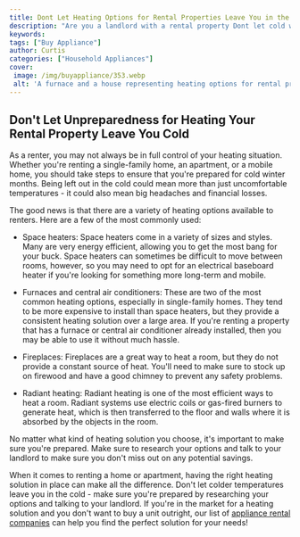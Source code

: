 ```yaml
---
title: Dont Let Heating Options for Rental Properties Leave You in the Cold
description: "Are you a landlord with a rental property Dont let cold weather leave you unprepared Learn about the various heating options for rental properties here  and make sure you never leave your tenants feeling the chill"
keywords: 
tags: ["Buy Appliance"]
author: Curtis
categories: ["Household Appliances"]
cover: 
 image: /img/buyappliance/353.webp
 alt: 'A furnace and a house representing heating options for rental properties'
---
```

## Don't Let Unpreparedness for Heating Your Rental Property Leave You Cold

As a renter, you may not always be in full control of your heating situation. Whether you're renting a single-family home, an apartment, or a mobile home, you should take steps to ensure that you're prepared for cold winter months. Being left out in the cold could mean more than just uncomfortable temperatures - it could also mean big headaches and financial losses. 

The good news is that there are a variety of heating options available to renters. Here are a few of the most commonly used: 

- Space heaters: Space heaters come in a variety of sizes and styles. Many are very energy efficient, allowing you to get the most bang for your buck. Space heaters can sometimes be difficult to move between rooms, however, so you may need to opt for an electrical baseboard heater if you're looking for something more long-term and mobile. 

- Furnaces and central air conditioners: These are two of the most common heating options, especially in single-family homes. They tend to be more expensive to install than space heaters, but they provide a consistent heating solution over a large area. If you're renting a property that has a furnace or central air conditioner already installed, then you may be able to use it without much hassle. 

- Fireplaces: Fireplaces are a great way to heat a room, but they do not provide a constant source of heat. You'll need to make sure to stock up on firewood and have a good chimney to prevent any safety problems. 

- Radiant heating: Radiant heating is one of the most efficient ways to heat a room. Radiant systems use electric coils or gas-fired burners to generate heat, which is then transferred to the floor and walls where it is absorbed by the objects in the room.

No matter what kind of heating solution you choose, it's important to make sure you're prepared. Make sure to research your options and talk to your landlord to make sure you don't miss out on any potential savings. 

When it comes to renting a home or apartment, having the right heating solution in place can make all the difference. Don't let colder temperatures leave you in the cold - make sure you're prepared by researching your options and talking to your landlord. If you're in the market for a heating solution and you don't want to buy a unit outright, our list of [appliance rental companies](./pages/appliance-rental) can help you find the perfect solution for your needs!
